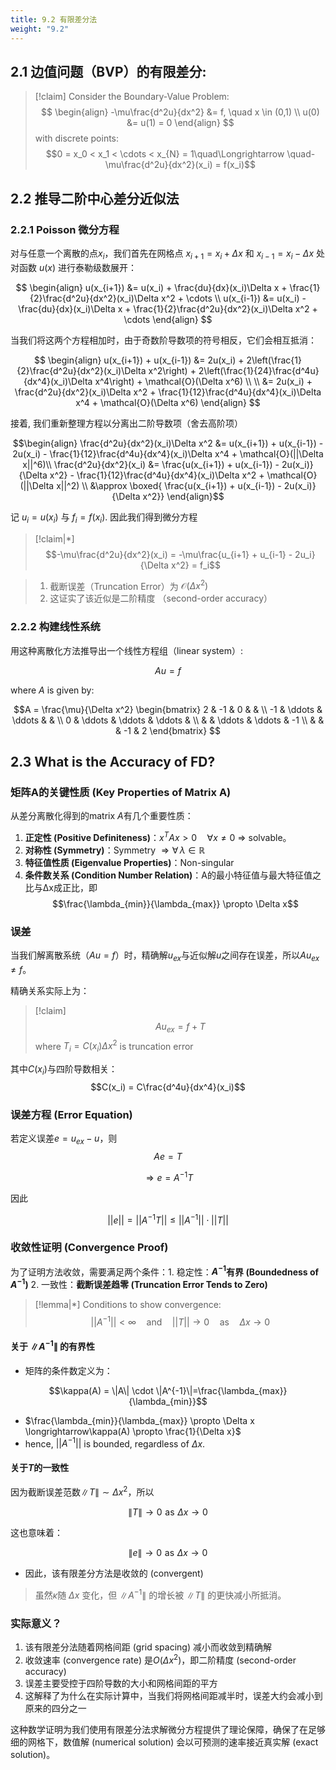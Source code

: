```yaml
---
title: 9.2 有限差分法
weight: "9.2"
---
```

## 2.1 边值问题（BVP）的有限差分:

> [!claim]
> Consider the Boundary-Value Problem:
> $$
\begin{align}
-\mu\frac{d^2u}{dx^2} &= f, \quad x \in (0,1) \\
u(0) &= u(1) = 0
\end{align}
> $$
> with discrete points: $$0 = x_0 < x_1 <  \cdots < x_{N} = 1\quad\Longrightarrow \quad-\mu\frac{d^2u}{dx^2}(x_i) = f(x_i)$$

## 2.2 推导二阶中心差分近似法

### 2.2.1 Poisson 微分方程

对与任意一个离散的点$x_{i}$，我们首先在网格点 $x_{i+1} = x_i + \Delta x$ 和 $x_{i-1} = x_i - \Delta x$ 处对函数 $u(x)$ 进行泰勒级数展开：

$$
\begin{align}
u(x_{i+1}) &= u(x_i) + \frac{du}{dx}(x_i)\Delta x + \frac{1}{2}\frac{d^2u}{dx^2}(x_i)\Delta x^2 + \cdots \\
u(x_{i-1}) &= u(x_i) - \frac{du}{dx}(x_i)\Delta x + \frac{1}{2}\frac{d^2u}{dx^2}(x_i)\Delta x^2 + \cdots
\end{align}
$$

当我们将这两个方程相加时，由于奇数阶导数项的符号相反，它们会相互抵消：

$$
\begin{align}
u(x_{i+1}) + u(x_{i-1}) &= 2u(x_i) + 2\left(\frac{1}{2}\frac{d^2u}{dx^2}(x_i)\Delta x^2\right) + 2\left(\frac{1}{24}\frac{d^4u}{dx^4}(x_i)\Delta x^4\right) + \mathcal{O}(\Delta x^6) \\
\\
&= 2u(x_i) + \frac{d^2u}{dx^2}(x_i)\Delta x^2 + \frac{1}{12}\frac{d^4u}{dx^4}(x_i)\Delta x^4 + \mathcal{O}(\Delta x^6) 
\end{align}
$$

接着, 我们重新整理方程以分离出二阶导数项（舍去高阶项）

$$\begin{align}
\frac{d^2u}{dx^2}(x_i)\Delta x^2 &= u(x_{i+1}) + u(x_{i-1}) - 2u(x_i) - \frac{1}{12}\frac{d^4u}{dx^4}(x_i)\Delta x^4 + \mathcal{O}(||\Delta x||^6)\\
\frac{d^2u}{dx^2}(x_i) &= \frac{u(x_{i+1}) + u(x_{i-1}) - 2u(x_i)}{\Delta x^2} - \frac{1}{12}\frac{d^4u}{dx^4}(x_i)\Delta x^2 + \mathcal{O}(||\Delta x||^2) \\ 
&\approx \boxed{ \frac{u(x_{i+1}) + u(x_{i-1}) - 2u(x_i)}{\Delta x^2}}
\end{align}$$

记 $u_i = u(x_i)$ 与 $f_i = f(x_i)$. 因此我们得到微分方程

> [!claim|*]
> $$-\mu\frac{d^2u}{dx^2}(x_i) = -\mu\frac{u_{i+1} + u_{i-1} - 2u_i}{\Delta x^2} = f_i$$

> 1. 截断误差（Truncation Error）为 $\mathcal{O}(\Delta x^2)$
> 2. 这证实了该近似是二阶精度 （second-order accuracy）


### 2.2.2 构建线性系统

用这种离散化方法推导出一个线性方程组（linear system）:

$$Au = f$$

where $A$ is given by:

$$A = \frac{\mu}{\Delta x^2}
\begin{bmatrix}
2 & -1 & 0 & & \\
-1 & \ddots & \ddots & & \\
0 & \ddots & \ddots & \ddots & \\
 & & \ddots & \ddots & -1 \\
 & & & -1 & 2
\end{bmatrix}
$$

## 2.3 What is the Accuracy of FD?

### 矩阵A的关键性质 (Key Properties of Matrix A)

从差分离散化得到的matrix $A$有几个重要性质：

1. **正定性 (Positive Definiteness)**：$x^TAx > 0 \quad \forall x \neq 0$ $\Longrightarrow$ solvable。 
2. **对称性 (Symmetry)**：Symmetry $\Longrightarrow \forall \,\lambda \in \mathbb{R}$
3. **特征值性质 (Eigenvalue Properties)**：Non-singular
4. **条件数关系 (Condition Number Relation)**：A的最小特征值与最大特征值之比与Δx成正比，即$$\frac{\lambda_{min}}{\lambda_{max}} \propto \Delta x$$

### 误差

当我们解离散系统（$Au = f$）时，精确解$u_{ex}$与近似解$u$之间存在误差，所以$Au_{ex} \neq f$。



精确关系实际上为：

> [!claim]
> $$Au_{ex} = f + T$$
> where $T_i = C(x_i)\Delta x^2$ is truncation error

其中$C(x_i)$与四阶导数相关：$$C(x_i) = C\frac{d^4u}{dx^4}(x_i)$$

### 误差方程 (Error Equation)

若定义误差$e = u_{ex} - u$，则
$$Ae = T$$

$$\Longrightarrow e = A^{-1}T$$

因此

$$||e|| = ||A^{-1}T|| \leq ||A^{-1}|| \cdot ||T||$$



### 收敛性证明 (Convergence Proof)

为了证明方法收敛，需要满足两个条件：1. 稳定性：**$A^{-1}$有界 (Boundedness of $A^{-1}$)** 2. 一致性：**截断误差趋零 (Truncation Error Tends to Zero)**

> [!lemma|*]
> Conditions to show convergence:
> $$||A^{-1}|| < \infty \quad \text{and} \quad ||T|| \to 0 \quad \text{as} \quad \Delta x \to 0$$

#### 关于 $\|A^{-1}\|$ 的有界性

- 矩阵的条件数定义为：

$$\kappa(A) = \|A\| \cdot \|A^{-1}\|=\frac{\lambda_{max}}{\lambda_{min}}$$

- $\frac{\lambda_{min}}{\lambda_{max}} \propto \Delta x \longrightarrow\kappa(A) \propto \frac{1}{\Delta x}$
- hence, $||A^{-1}||$ is bounded, regardless of $\Delta x$.


#### 关于$T$的一致性

因为截断误差范数$\|T\| \sim \Delta x^2$，所以


$$\|T\| \to 0 \,\,\text{as}\,\, \Delta x \to 0$$


这也意味着：

$$\|e\| \to 0 \,\,\text{as}\,\, \Delta x \to 0$$

- 因此，该有限差分方法是收敛的 (convergent)

> 虽然$\kappa$随 $\Delta x$ 变化，但 $\|A^{-1}\|$ 的增长被 $\|T\|$ 的更快减小所抵消。




### 实际意义？


1. 该有限差分法随着网格间距 (grid spacing) 减小而收敛到精确解
2. 收敛速率 (convergence rate) 是$O(\Delta x^2)$，即二阶精度 (second-order accuracy)
3. 误差主要受控于四阶导数的大小和网格间距的平方
4. 这解释了为什么在实际计算中，当我们将网格间距减半时，误差大约会减小到原来的四分之一

这种数学证明为我们使用有限差分法求解微分方程提供了理论保障，确保了在足够细的网格下，数值解 (numerical solution) 会以可预测的速率接近真实解 (exact solution)。
